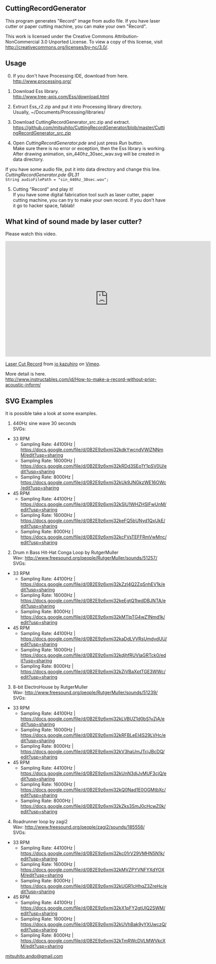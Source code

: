 CuttingRecordGenerator
----------------------
This program generates "Record" image from audio file. If you have laser cutter or paper cutting machine, you can  make your own "Record".  
  
This work is licensed under the Creative Commons Attribution-NonCommercial 3.0 Unported License. To view a copy of this license, visit http://creativecommons.org/licenses/by-nc/3.0/.  
  
  
Usage
-----
0. If you don't have Processing IDE, download from here.  
  http://www.processing.org/  

1. Download Ess library.  
  http://www.tree-axis.com/Ess/download.html  

2. Extruct Ess_r2.zip and put it into Processing library directory.  
  Usually, ~/Documents/Processing/libraries/  

3. Download CuttingRecordGenerator_src.zip and extract.  
  https://github.com/mitsuhito/CuttingRecordGenerator/blob/master/CuttingRecordGenerator_src.zip  

4. Open *CuttingRecordGenerator.pde* and just press *Run* button.  
  Make sure there is no error or exception, then the Ess library is working.  
  After drawing animation, sin_440hz_30sec_wav.svg will be created in data directory.  

  If you have some audio file, put it into data directory and change this line.  
    *CuttingRecordGenerator.pde @L31*  
     `String audioFilePath = "sin_440hz_30sec.wav";`  

5. Cutting "Record" and play it!  
  If you have some digital fabrication tool such as laser cutter, paper cutting machine, you can try to make your own record. If you don't have it go to hacker space, fablab!  
  
  
What kind of sound made by laser cutter?
----------------------------------------
Please watch this video.  
<iframe src="http://player.vimeo.com/video/58682203" width="640" height="360" frameborder="0" webkitAllowFullScreen mozallowfullscreen allowFullScreen></iframe> <p><a href="http://vimeo.com/58682203">Laser Cut Record</a> from <a href="http://vimeo.com/user638795">jo kazuhiro</a> on <a href="http://vimeo.com">Vimeo</a>.</p>

More detail is here.  
 http://www.instructables.com/id/How-to-make-a-record-without-prior-acoustic-inform/  
  
  
SVG Examples
------------
It is possible take a look at some examples.  
  
1. 440Hz sine wave 30 seconds  
SVGs:
* 33 RPM  
  * Sampling Rate: 44100Hz | https://docs.google.com/file/d/0B2E9z6xmj32kdkYwcndVWlZNNmM/edit?usp=sharing  
  * Sampling Rate: 16000Hz | https://docs.google.com/file/d/0B2E9z6xmj32kRDd3SEo1Y1pSV0U/edit?usp=sharing  
  * Sampling Rate: 8000Hz  | https://docs.google.com/file/d/0B2E9z6xmj32kUk9JNGkzWE16OWc/edit?usp=sharing  
* 45 RPM  
  * Sampling Rate: 44100Hz | https://docs.google.com/file/d/0B2E9z6xmj32kSlU1WHZHSlFwUnM/edit?usp=sharing  
  * Sampling Rate: 16000Hz | https://docs.google.com/file/d/0B2E9z6xmj32keFQ5bUNyd1QxUkE/edit?usp=sharing  
  * Sampling Rate: 8000Hz  | https://docs.google.com/file/d/0B2E9z6xmj32kcFVsTEFFRmVwMnc/edit?usp=sharing  
  
  
2. Drum n Bass Hit-Hat Conga Loop by RutgerMuller  
  Wav: http://www.freesound.org/people/RutgerMuller/sounds/51257/  
  SVGs:
  * 33 RPM  
    * Sampling	Rate: 44100Hz | https://docs.google.com/file/d/0B2E9z6xmj32kZzI4Q2ZqSnhEV1k/edit?usp=sharing  
    * Sampling Rate: 16000Hz | https://docs.google.com/file/d/0B2E9z6xmj32keEgtQ1IwdDBJNTA/edit?usp=sharing  
    * Sampling Rate: 8000Hz  | https://docs.google.com/file/d/0B2E9z6xmj32kMTlpTG4wZ1Nmd1k/edit?usp=sharing    
  * 45 RPM  
    * Sampling Rate: 44100Hz | https://docs.google.com/file/d/0B2E9z6xmj32kaDdLVVRsUmdvdUU/edit?usp=sharing  
    * Sampling Rate: 16000Hz | https://docs.google.com/file/d/0B2E9z6xmj32kdjhfRUVlaGRTck0/edit?usp=sharing  
    * Sampling Rate: 8000Hz  | https://docs.google.com/file/d/0B2E9z6xmj32kZjVBaXptTGE3WWc/edit?usp=sharing  
  
  
3. 8-bit ElectroHouse by RutgerMuller  
  Wav: http://www.freesound.org/people/RutgerMuller/sounds/51239/  
  SVGs:
  * 33 RPM  
    * Sampling Rate: 44100Hz | https://docs.google.com/file/d/0B2E9z6xmj32kLVBUZ1d0bS1yZjA/edit?usp=sharing  
    * Sampling Rate: 16000Hz | https://docs.google.com/file/d/0B2E9z6xmj32kRFBLeEI4S29LVHc/edit?usp=sharing  
    * Sampling Rate: 8000Hz  | https://docs.google.com/file/d/0B2E9z6xmj32kV3haUmJTcjJBcDQ/edit?usp=sharing  
  * 45 RPM  
    * Sampling Rate: 44100Hz | https://docs.google.com/file/d/0B2E9z6xmj32kUnN3djJvMUF3cjQ/edit?usp=sharing  
    * Sampling Rate: 16000Hz | https://docs.google.com/file/d/0B2E9z6xmj32kQ0Nad1E0OGMtbXc/edit?usp=sharing  
    * Sampling Rate: 8000Hz  | https://docs.google.com/file/d/0B2E9z6xmj32kZks3SmJ0cHcwZ0k/edit?usp=sharing  
  
  
4. Roadrunner loop by zagi2  
  Wav: http://www.freesound.org/people/zagi2/sounds/185558/  
  SVGs:
  * 33 RPM  
    * Sampling Rate: 44100Hz |	https://docs.google.com/file/d/0B2E9z6xmj32kc01rV29VMHN5N1k/edit?usp=sharing  
    * Sampling Rate: 16000Hz | https://docs.google.com/file/d/0B2E9z6xmj32kMVZPYVNFYXdYOXM/edit?usp=sharing  
    * Sampling Rate: 8000Hz  | https://docs.google.com/file/d/0B2E9z6xmj32kUGR1cHhqZ3ZreHc/edit?usp=sharing  
  * 45 RPM  
    * Sampling Rate: 44100Hz | https://docs.google.com/file/d/0B2E9z6xmj32kX1pFY2gtUlQ2SWM/edit?usp=sharing  
    * Sampling Rate: 16000Hz | https://docs.google.com/file/d/0B2E9z6xmj32kUVhBak9yYXUwczQ/edit?usp=sharing  
    * Sampling Rate: 8000Hz  | https://docs.google.com/file/d/0B2E9z6xmj32kTmRWcDVLMWVkcXM/edit?usp=sharing  
  
  
mitsuhito.ando@gmail.com  
